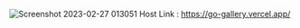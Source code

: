 
![Screenshot 2023-02-27 013051](https://user-images.githubusercontent.com/102636327/221434049-3958226e-3fee-4036-8002-6d5e22b336b1.jpg)
 Host Link : https://go-gallery.vercel.app/

